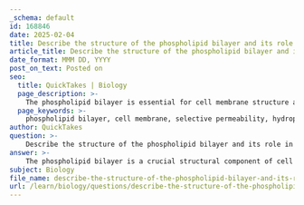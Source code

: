 ```yaml
---
_schema: default
id: 168846
date: 2025-02-04
title: Describe the structure of the phospholipid bilayer and its role in selective permeability.
article_title: Describe the structure of the phospholipid bilayer and its role in selective permeability.
date_format: MMM DD, YYYY
post_on_text: Posted on
seo:
  title: QuickTakes | Biology
  page_description: >-
    The phospholipid bilayer is essential for cell membrane structure and function, providing selective permeability that regulates the passage of substances in and out of cells.
  page_keywords: >-
    phospholipid bilayer, cell membrane, selective permeability, hydrophilic head, hydrophobic tails, fluid mosaic model, transport proteins, semi-permeable, homeostasis, membrane structure
author: QuickTakes
question: >-
    Describe the structure of the phospholipid bilayer and its role in selective permeability.
answer: >-
    The phospholipid bilayer is a crucial structural component of cell membranes, composed of two layers of phospholipid molecules arranged in a tail-to-tail formation. Each phospholipid consists of a hydrophilic (water-attracting) 'head' and two hydrophobic (water-repelling) 'tails'. This unique arrangement results in a semi-permeable membrane that plays a vital role in selective permeability.\n\n### Structure of the Phospholipid Bilayer\n- **Phospholipid Molecules**: Each molecule has a polar head that is attracted to water and two non-polar tails that repel water. This dual nature allows the phospholipids to form a bilayer in an aqueous environment, with the heads facing outward towards the water and the tails facing inward, away from the water.\n- **Fluid Mosaic Model**: The bilayer is often described by the fluid mosaic model, which suggests that the membrane is not static but rather fluid, allowing for the lateral movement of phospholipids and embedded proteins. This fluidity is essential for the functioning of the membrane, including the movement of substances across it.\n\n### Role in Selective Permeability\n- **Semi-Permeable Nature**: The phospholipid bilayer selectively allows certain molecules to pass while blocking others. Small, non-polar molecules (like oxygen and carbon dioxide) can easily diffuse through the bilayer, while larger or charged molecules (like ions and glucose) require specific transport mechanisms.\n- **Transport Proteins**: Embedded proteins, such as carrier proteins and channel proteins, facilitate the transport of substances that cannot pass through the bilayer directly. For example, glucose absorption in epithelial cells often involves co-transporters that utilize the sodium gradient established by the sodium-potassium pump.\n- **Maintaining Homeostasis**: By controlling what enters and exits the cell, the phospholipid bilayer helps maintain homeostasis, allowing the cell to regulate its internal environment despite changes in the external environment.\n\nIn summary, the phospholipid bilayer's structure and properties are fundamental to its role in selective permeability, enabling cells to interact with their environment while maintaining their integrity and functionality.
subject: Biology
file_name: describe-the-structure-of-the-phospholipid-bilayer-and-its-role-in-selective-permeability.md
url: /learn/biology/questions/describe-the-structure-of-the-phospholipid-bilayer-and-its-role-in-selective-permeability
---
```


&nbsp;